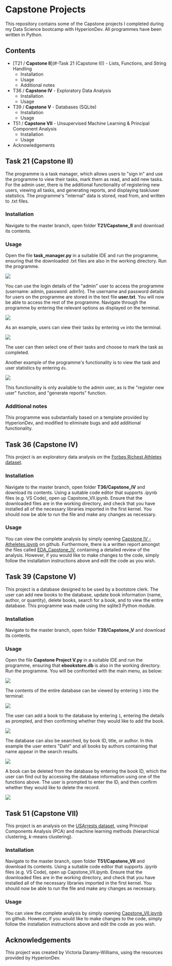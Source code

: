 # Capstone Projects
This repository contains some of the Capstone projects I completed during my Data Science bootcamp with HyperionDev. All programmes have been written in Python.

## Contents
- [T21 / **Capstone II**](#-Task 21 (Capstone II)) - Lists, Functions, and String Handling
  - Installation
  - Usage
  - Additional notes
- T36 / **Capstone IV** - Exploratory Data Analysis
  - Installation
  - Usage
- T39 / **Capstone V** - Databases (SQLite)
  - Installation
  - Usage
- T51 / **Capstone VII** - Unsupervised Machine Learning & Principal Component Analysis
  - Installation
  - Usage
- Acknowledgements

## Task 21 (Capstone II)
The programme is a task manager, which allows users to "sign in" and use the programme to view their tasks, mark them as read, and add new tasks. For the admin user, there is the additional functionality of registering new users, viewing all tasks, and generating reports, and displaying task/user statistics. The programme's "internal" data is stored, read from, and written to .txt files.

### Installation
Navigate to the master branch, open folder **T21/Capstone_II** and download its contents. 

### Usage
Open the file **task_manager.py** in a suitable IDE and run the programme, ensuring that the downloaded .txt files are also in the working directory. Run the programme.

![](https://github.com/victoriadw/CapstoneProjects/blob/364de590b1315d23e3c184be83684165d3c8a2f7/T53/imgs/T21_login.png)

You can use the login details of the "admin" user to access the programme (username: admin, password: adm1n). The username and password details for users on the programme are stored in the text file **user.txt**. You will now be able to access the rest of the programme. Navigate through the programme by entering the relevant options as displayed on the terminal. 

![](https://github.com/victoriadw/CapstoneProjects/blob/dc89c97a4f264e04655d2c71cfeff89e9b093360/T53/imgs/T21_menu.png)

As an example, users can view their tasks by entering `vm` into the terminal.

![](https://github.com/victoriadw/CapstoneProjects/blob/80012f1d4a4b3f67623fd8e109e147c5be4192a4/T53/imgs/T21_view_tasks.png)

The user can then select one of their tasks and choose to mark the task as completed.

Another example of the programme's functionality is to view the task and user statistics by entering `ds`.

![](https://github.com/victoriadw/CapstoneProjects/blob/80012f1d4a4b3f67623fd8e109e147c5be4192a4/T53/imgs/T21_display_statistics.png)

This functionality is only available to the admin user, as is the "register new user" function, and "generate reports" function.

### Additional notes
This programme was substantially based on a template provided by HyperionDev, and modified to eliminate bugs and add additional functionality.

## Task 36 (Capstone IV)
This project is an exploratory data analysis on the [Forbes Richest Athletes dataset](https://github.com/victoriadw/CapstoneProjects/blob/80012f1d4a4b3f67623fd8e109e147c5be4192a4/T36/Capstone_IV/fra.csv). 

### Installation
Navigate to the master branch, open folder **T36/Capstone_IV** and download its contents. Using a suitable code editor that supports .ipynb files (e.g. VS Code), open up Capstone_VII.ipynb. Ensure that the downloaded files are in the working directory, and check that you have installed all of the necessary libraries imported in the first kernel. You should now be able to run the file and make any changes as necessary.

### Usage
You can view the complete analysis by simply opening [Capstone IV - Atheletes.ipynb](https://github.com/victoriadw/CapstoneProjects/blob/master/T36/Capstone_IV/Capstone%20IV%20-%20Athletes.ipynb) on github. Furthermore, there is a written report amongst the files called [EDA_Capstone_IV](https://github.com/victoriadw/CapstoneProjects/blob/80012f1d4a4b3f67623fd8e109e147c5be4192a4/T36/Capstone_IV/EDA_Capstone_IV.pdf), containing a detailed review of the analysis. However, if you would like to make changes to the code, simply follow the installation instructions above and edit the code as you wish. 


## Task 39 (Capstone V)
This project is a database designed to be used by a bootstore clerk. The user can add new books to the database, update book information (name, author, or quantity), delete books, search for a book, and to view the entire database. This programme was made using the sqlite3 Python module. 

### Installation
Navigate to the master branch, open folder **T39/Capstone_V** and download its contents.

### Usage
Open the file **Capstone Project V.py** in a suitable IDE and run the programme, ensuring that **ebookstore.db** is also in the working directory. Run the programme. You will be confronted with the main menu, as below:

![](https://github.com/victoriadw/CapstoneProjects/blob/80012f1d4a4b3f67623fd8e109e147c5be4192a4/T53/imgs/T39_main_menu.png)

The contents of the entire database can be viewed by entering `5` into the terminal:

![](https://github.com/victoriadw/CapstoneProjects/blob/27cd751efeeb3c8a8d03cfb905f5d577f2f28813/T53/imgs/T39_whole_database.png)

The user can add a book to the database by entering `1`, entering the details as prompted, and then confirming whether they would like to add the book.

![](https://github.com/victoriadw/CapstoneProjects/blob/80012f1d4a4b3f67623fd8e109e147c5be4192a4/T53/imgs/T39_add_book.png)

The database can also be searched, by book ID, title, or author. In this example the user enters "Dahl" and all books by authors containing that name appear in the search results.

![](https://github.com/victoriadw/CapstoneProjects/blob/master/T53/imgs/T39_search_book.png)

A book can be deleted from the database by entering the book ID, which the user can find out by accessing the database information using one of the functions above. The user is prompted to enter the ID, and then confirm whether they would like to delete the record.

![](https://github.com/victoriadw/CapstoneProjects/blob/master/T53/imgs/T39_delete_book.png)


## Task 51 (Capstone VII)
This project is an analysis on the [USArrests dataset](https://github.com/victoriadw/CapstoneProjects/blob/80012f1d4a4b3f67623fd8e109e147c5be4192a4/T51/Capstone_VII/UsArrests.csv), using Principal Components Analysis (PCA) and machine learning methods (hierarchical clustering, *k*-means clustering). 

### Installation
Navigate to the master branch, open folder **T51/Capstone_VII** and download its contents. Using a suitable code editor that supports .ipynb files (e.g. VS Code), open up Capstone_VII.ipynb. Ensure that the downloaded files are in the working directory, and check that you have installed all of the necessary libraries imported in the first kernel. You should now be able to run the file and make any changes as necessary.

### Usage
You can view the complete analysis by simply opening [Capstone_VII.ipynb](https://github.com/victoriadw/CapstoneProjects/blob/80012f1d4a4b3f67623fd8e109e147c5be4192a4/T51/Capstone_VII/Capstone_VII.ipynb) on github. However, if you would like to make changes to the code, simply follow the installation instructions above and edit the code as you wish.

## Acknowledgements
This project was created by Victoria Daramy-Williams, using the resources provided by HyperionDev.
